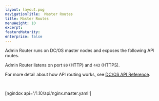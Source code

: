 ```yaml
---
layout: layout.pug
navigationTitle:  Master Routes
title: Master Routes
menuWeight: 10
excerpt:
featureMaturity:
enterprise: false
---
```


Admin Router runs on DC/OS master nodes and exposes the following API routes.

Admin Router listens on port `80` (HTTP) and `443` (HTTPS).

For more detail about how API routing works, see [DC/OS API Reference](/1.10/api/).

<br/>

[ngindox api='/1.10/api/nginx.master.yaml']
